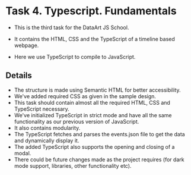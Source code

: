 # Task 4. Typescript. Fundamentals

- This is the third task for the DataArt JS School. 

- It contains the HTML, CSS and the TypeScript of a timeline based webpage.

- Here we use TypeScript to compile to JavaScript.

## Details

- The structure is made using Semantic HTML for better accessibility.
- We've added required CSS as given in the sample design.
- This task should contain almost all the required HTML, CSS and TypeScript necessary.
- We've initialized TypeScript in strict mode and have all the same functionality as our previous version of JavaScript.
- It also contains modularity.
- The TypeScript fetches and parses the events.json file to get the data and dynamically display it.
- The added TypeScript also supports the opening and closing of a modal.
- There could be future changes made as the project requires (for dark mode support, libraries, other functionality etc). 
